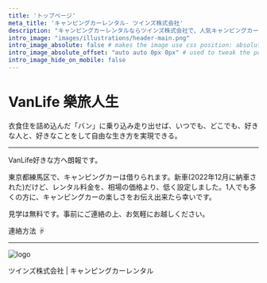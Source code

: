 ```yaml
---
title: 'トップページ'
meta_title: 'キャンピングカーレンタル- ツインズ株式会社'
description: "キャンピングカーレンタルならツインズ株式会社で、人気キャンピングカー『アレン・ハイ（キセキ）』"
intro_image: "images/illustrations/header-main.png"
intro_image_absolute: false # makes the image use css position: absolute; so it looks "offset". It's a visual effect that might not always look good depending on the image you use.
intro_image_absolute_offset: "auto auto 0px 0px" # used to tweak the positioning of the absolute image if enabled above
intro_image_hide_on_mobile: false
---
```


# VanLife 樂旅人生

衣食住を詰め込んだ「バン」に乗り込み走り出せば、いつでも、どこでも、好きな人と、好きなことをして自由な生き方を実現できる。

---

VanLife好きな方へ朗報です。

東京都練馬区で、キャンピングカーは借りられます。新車(2022年12月に納車された)だけど、レンタル料金を、相場の価格より、低く設定しました。1人でも多くの方に、キャンピングカーの楽しさをお伝え出来たら幸いです。

見学は無料です。事前にご連絡の上、お気軽にお越しください。


連絡方法 ☟

---

![logo](/images/logo/logo.jpg)

ツインズ株式会社 | キャンピングカーレンタル
